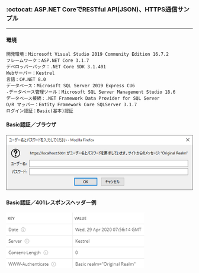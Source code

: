﻿### :octocat: ASP.NET CoreでRESTful API(JSON)、HTTPS通信サンプル
___
#### 環境
```
開発環境：Microsoft Visual Studio 2019 Community Edition 16.7.2  
フレームワーク：ASP.NET Core 3.1.7  
デベロッパーパック：.NET Core SDK 3.1.401  
Webサーバー：Kestrel  
言語：C#.NET 8.0    
データベース：Microsoft SQL Server 2019 Express CU6  
-データベース管理ツール：Microsoft SQL Server Management Studio 18.6  
データベース接続：.NET Framework Data Provider for SQL Server  
O/R マッパー：Entity Framework Core SQLServer 3.1.7  
ログイン認証：Basic(基本)認証  
```

#### Basic認証／ブラウザ  
![Img](ReadmeImg.png)

#### Basic認証／401レスポンスヘッダー例  
![Img2](ReadmeImg2.png)